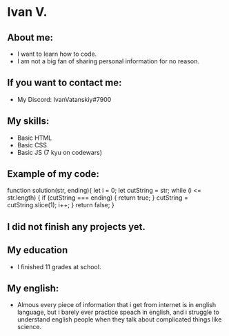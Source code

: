 # Ivan V.
## About me: ##
* I want to learn how to code.
* I am not a big fan of sharing personal information for no reason. 
## If you want to contact me: ##
* My Discord: IvanVatanskiy#7900
## My skills: ##
* Basic HTML
* Basic CSS
* Basic JS (7 kyu on codewars)
## Example of my code: ##
function solution(str, ending){
 let i = 0;
 let cutString = str;
  while (i <= str.length) {
   if (cutString === ending) {
    return true;
    }
  cutString = cutString.slice(1);
  i++;
  }
return false;
}
## I did not finish any projects yet. ##
## My education ##
* I finished 11 grades at school.
## My english: ##
* Almous every piece of information that i get from internet is in english language, but i barely ever practice speach in english, and i struggle to understand english people when they talk about complicated things like science.


